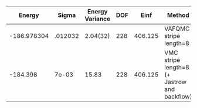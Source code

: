 | Energy      | Sigma   | Energy Variance | DOF | Einf    | Method                                       | Data Repository                                              |
|-------------|---------|-----------------|-----|---------|----------------------------------------------|--------------------------------------------------------------|
| -186.978304 | .012032 | 2.04(32)        | 228 | 406.125 | VAFQMC stripe length=8                       | git-scm.sissa.it:TurboLattice/HST_AAD/example/16x16/U8/stripel8doping1su8pp/b1.3n/pbc |
| -184.398    | 7e-03   | 15.83           | 228 | 406.125 | VMC stripe length=8 (+ Jastrow and backflow) |                                                              |
